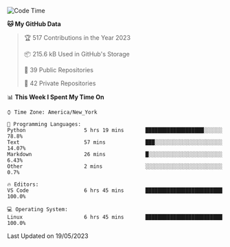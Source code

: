 <!--START_SECTION:waka-->
![Code Time](http://img.shields.io/badge/Code%20Time-200%20hrs%2049%20mins-blue)

**🐱 My GitHub Data** 

> 🏆 517 Contributions in the Year 2023
 > 
> 📦 215.6 kB Used in GitHub's Storage 
 > 
> 📜 39 Public Repositories 
 > 
> 🔑 42 Private Repositories  
 > 
📊 **This Week I Spent My Time On** 

```text
⌚︎ Time Zone: America/New_York

💬 Programming Languages: 
Python                   5 hrs 19 mins       ███████████████████░░░░░░   78.8% 
Text                     57 mins             ███░░░░░░░░░░░░░░░░░░░░░░   14.07% 
Markdown                 26 mins             █░░░░░░░░░░░░░░░░░░░░░░░░   6.43% 
Other                    2 mins              ░░░░░░░░░░░░░░░░░░░░░░░░░   0.7%

🔥 Editors: 
VS Code                  6 hrs 45 mins       █████████████████████████   100.0%

💻 Operating System: 
Linux                    6 hrs 45 mins       █████████████████████████   100.0%

```


 Last Updated on 19/05/2023
<!--END_SECTION:waka-->